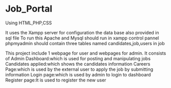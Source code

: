 # Job_Portal
Using HTML,PHP,CSS

It uses the Xampp server for configuration 
the data base also provided in sql file 
To run this Apache and Mysql should run in xampp control pannel 
phpmyadmin should contain three tables named candidates,job,users in job

This project include 1 webpage for user and webpages for admin.
It consists of 
Admin Dashboard:which is used for posting and manipulating jobs 
Candidates applied:which shows the candidates information 
Careers Page:which is used by the external user to apply the job by submitting information 
Login page:which is used by admin to login to dashboard 
Register page:It is used to register the new user
